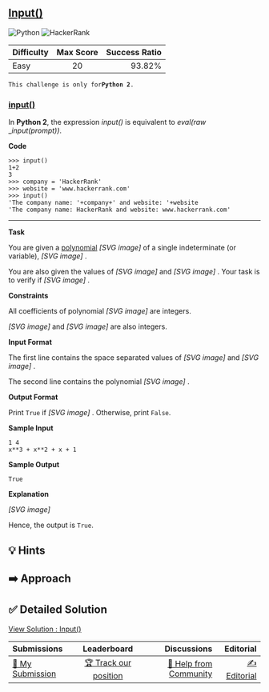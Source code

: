 ## [Input()](https://www.hackerrank.com/challenges/input)

![Python](https://img.shields.io/badge/python-3670A0?style=for-the-badge&logo=python&logoColor=ffdd54) ![HackerRank](https://img.shields.io/badge/-Hackerrank-2EC866?style=for-the-badge&logo=HackerRank&logoColor=white)

| Difficulty | Max Score | Success Ratio |
|:-----------|:------------:|------------:|
| Easy       | 20      | 93.82%        |

 `This challenge is only for`**`Python 2`**`.` 


### [input()](https://docs.python.org/2/library/functions.html#input)


In **Python 2**, the expression *input()* is equivalent to *eval(raw* \_*input(prompt))*.


**Code**



```
>>> input()  
1+2
3
>>> company = 'HackerRank'
>>> website = 'www.hackerrank.com'
>>> input()
'The company name: '+company+' and website: '+website
'The company name: HackerRank and website: www.hackerrank.com'

```



---


**Task** 


You are given a [polynomial](https://en.wikipedia.org/wiki/Polynomial)  *[SVG image]*  of a single indeterminate (or variable),  *[SVG image]* .   

You are also given the values of  *[SVG image]*  and  *[SVG image]* . Your task is to verify if  *[SVG image]* .


**Constraints**   

All coefficients of polynomial  *[SVG image]*  are integers.   

 *[SVG image]*  and  *[SVG image]*  are also integers.

**Input Format**

The first line contains the space separated values of  *[SVG image]*  and  *[SVG image]* .   

The second line contains the polynomial  *[SVG image]* . 

**Output Format**

Print `True` if  *[SVG image]* . Otherwise, print `False`.

**Sample Input**


```
1 4
x**3 + x**2 + x + 1

```
**Sample Output**


```
True

```
**Explanation**

 *[SVG image]*    

Hence, the output is `True`.


## 💡 Hints 

## ➡️ Approach 

## ✅ Detailed Solution
[View Solution : Input()](./input.py)

| Submissions | Leaderboard| Discussions | Editorial |
|:-----------|:------------:|------------:|------------:|
| [📝 My Submission](https://www.hackerrank.com/challenges/input/submissions) | [🏆 Track our position](https://www.hackerrank.com/challenges/input/leaderboard) | [🤔 Help from Community](https://www.hackerrank.com/challenges/input/forum) | [✍️ Editorial](https://www.hackerrank.com/challenges/input/editorial) |

